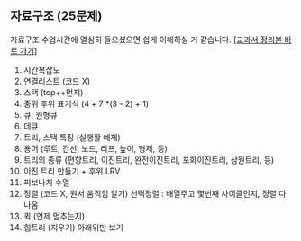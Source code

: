 ## 자료구조 (25문제)
자료구조 수업시간에 열심히 들으셨으면 쉽게 이해하실 거 같습니다. [[교과서 정리본 바로 가기]](https://tranquil-supernova-179.notion.site/31ecb9bc2996492193852cf3737837df#c7d7ea6018404bba8f7d90cafdf603eb)

1. 시간복잡도
2. 연결리스트 (코드 X) 
3. 스택 (top++먼저) 
4. 중위 후위 표기식 (4 + 7 *(3 - 2) + 1)
5. 큐, 원형큐
6. 데큐 
7. 트리, 스택 특징 (실행활 예제)
8. 용어 (루트, 간선, 노드, 리프, 높이, 형제, 등)
9. 트리의 종류 (편향트리, 이진트리, 완전이진트리, 포화이진트리, 삼원트리, 등)
10. 이진 트리 만들기 + 후위 LRV
11. 피보나치 수열
12. 정렬 (코드 X, 원서 움직임 알기) 선택정렬 : 배열주고 몇번째 사이클인지, 정렬 다 나옴
13. 퀵 (언제 멈추는지)
14. 힙트리 (지우기) 아래위만 보기 

